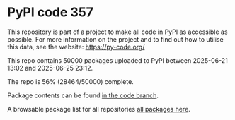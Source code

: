 # PyPI code 357

This repository is part of a project to make all code in PyPI as accessible as possible. For more information 
on the project and to find out how to utilise this data, see the website: https://py-code.org/

This repo contains 50000 packages uploaded to PyPI between 
2025-06-21 13:02 and 2025-06-25 23:12.

The repo is 56% (28464/50000) complete.

Package contents can be found [in the code branch](https://github.com/pypi-data/pypi-mirror-357/tree/code/packages).

A browsable package list for all repositories [all packages here](https://py-code.org/repositories/pypi-mirror-357).


